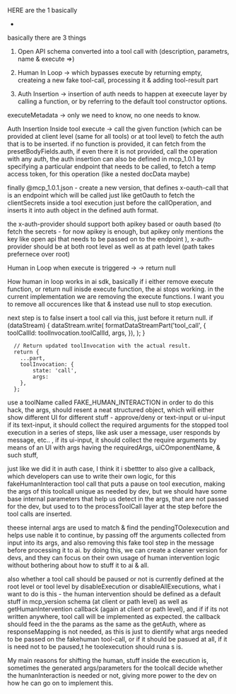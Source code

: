 HERE are the 1 basically

-

basically there are 3 things

1. Open API schema converted into a tool call with (description, parametrs, name & execute =>)

2. Human In Loop -> which bypasses execute by returning empty, createing a new fake tool-call, processing it & adding tool-result part

3. Auth Insertion -> insertion of auth needs to happen at exeecute layer by calling a function, or by referring to the default tool constructor options.

executeMetadata -> only we need to know, no one needs to know.

Auth Insertion
Inside tool execute -> call the given function (which can be provided at client level (same for all tools) or at tool level) to fetch the auth that is to be inserted.
if no function is provided, it can fetch from the presetBodyFields.auth, if even there it is not provided, call the operation with any auth,
the auth insertion can also be defined in mcp_1.0.1 by specifying a particular endpoint that needs to be called, to fetch a temp access token, for this operation (like a nested docData maybe)

finally @mcp_1.0.1.json - create a new version, that defines x-oauth-call that is an endpoint which will be called just like getOauth to fetch the clientSecrets inside a tool execution just before the callOperation, and inserts it into auth object in the defined auth format.

the x-auth-provider should support both apikey based or oauth based (to fetch the secrets - for now apikey is enough, but apikey only mentions the key like open api that needs to be passed on to the endpoint ), x-auth-provider should be at both root level as well as at path level (path takes prefernece over root)

Human in Loop
when execute is triggered -> -> return null

How human in loop works
in ai sdk, basically if i either remove execute function, or return null inisde execute function, the ai stops working. in the current implementation we are removing the execute functions. I want you to remove all occurences like that & instead use null to stop execution.

next step is to false insert a tool call via this, just before it return null.
if (dataStream) {
dataStream.write(
formatDataStreamPart('tool_call', {
toolCallId: toolInvocation.toolCallId,
args,
}),
);
}

      // Return updated toolInvocation with the actual result.
      return {
        ...part,
        toolInvocation: {
            state: 'call',
            args:
        },
      };

use a toolName called FAKE_HUMAN_INTERACTION in order to do this hack, the args, should resent a neat structured object, which will either show different UI for different stuff - approve/deny or text-input or ui-input if its text-input, it should collect the required arguments for the stopped tool execution in a series of steps, like ask user a message, user responds by message, etc.. , if its ui-input, it should collect the require arguments by means of an UI with args having the requiredArgs, uiCOmponentName, & such stuff,

just like we did it in auth case, I think it i sbettter to also give a callback, which developers can use to write their own logic, for this fakeHumanInteraction tool call that puts a pause on tool execution, making the args of this toolcall unique as needed by dev, but we should have some base internal parameters that help us detect in the args, that are not passed for the dev, but used to to the processToolCall layer at the step before the tool calls are inserted.

theese internal args are used to match & find the pendingTOolexecution and helps use nable it to continue, by passing off the arguments collected from input into its args, and also removing this fake tool step in the message before processing it to ai. by doing this, we can create a cleaner version for devs, and they can focus on their own usage of human intervention logic without bothering about how to stuff it to ai & all.

also whether a tool call should be paused or not is currently defined at the root level or tool level by disableExecution or disableAllExecutions, what i want to do is this - the human intervention should be defined as a default stuff in mcp_version schema (at client or path level) as well as getHumanIntervention callback (again at client or path level), and if if its not written anywhere, tool call will be implemented as expected. the callback should feed in the the params as the same as the getAuth, where as responseMapping is not needed, as this is just to dientify what args needed to be passed on the fakehuman tool-call, or if it should be pasued at all, if it is need not to be paused,t he toolexecution should runa s is.

My main reasons for shifting the human, stuff inside the execution is, sometimes the generated args/parameters for the toolcall decide whether the humanInteraction is needed or not, giving more power to the dev on how he can go on to implement this.
